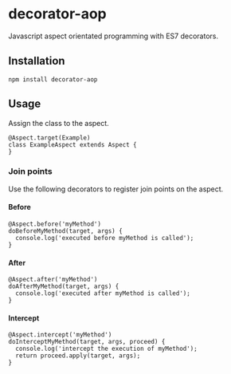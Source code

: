 # decorator-aop

Javascript aspect orientated programming with ES7 decorators.

## Installation
```
npm install decorator-aop
```

## Usage

Assign the class to the aspect.

```
@Aspect.target(Example)
class ExampleAspect extends Aspect {
}
```

### Join points
Use the following decorators to register join points on the aspect.

#### Before

```
@Aspect.before('myMethod')
doBeforeMyMethod(target, args) {
  console.log('executed before myMethod is called');
}
```

#### After

```
@Aspect.after('myMethod')
doAfterMyMethod(target, args) {
  console.log('executed after myMethod is called');
}
```

#### Intercept

```
@Aspect.intercept('myMethod')
doInterceptMyMethod(target, args, proceed) {
  console.log('intercept the execution of myMethod');
  return proceed.apply(target, args);
}
```
